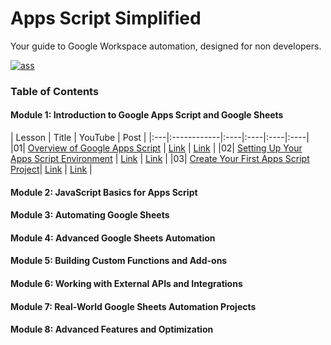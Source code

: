 # Apps Script Simplified 
Your guide to Google Workspace automation, designed for non developers.

[![ass](https://github.com/user-attachments/assets/1ebcec74-efe4-4af9-90b8-bb96e6d4b67b)](https://bit.ly/3PdQjNE)


### Table of Contents

#### Module 1: Introduction to Google Apps Script and Google Sheets

| Lesson | Title | YouTube | Post |
|:---|:------------|:----|:----|:----|:----|
|01| [Overview of Google Apps Script](https://github.com/ashtonfei/ass/tree/main/tutorial/01) | [Link](https://youtu.be/mWicOLDfvSY) | [Link](https://bit.ly/3ZPL37M)  |
|02| [Setting Up Your Apps Script Environment](https://github.com/ashtonfei/ass/tree/main/tutorial/02) | [Link](https://youtu.be/25-GTI8FZ-Y) | [Link](https://bit.ly/41Jn50u)  |
|03| [Create Your First Apps Script Project](https://github.com/ashtonfei/ass/tree/main/tutorial/03)| [Link](https://youtu.be/bx1AVot4EEg) | [Link](https://bit.ly/3VYFD9d)  |

#### Module 2: JavaScript Basics for Apps Script

#### Module 3: Automating Google Sheets

#### Module 4: Advanced Google Sheets Automation

#### Module 5: Building Custom Functions and Add-ons

#### Module 6: Working with External APIs and Integrations

#### Module 7: Real-World Google Sheets Automation Projects

#### Module 8: Advanced Features and Optimization
